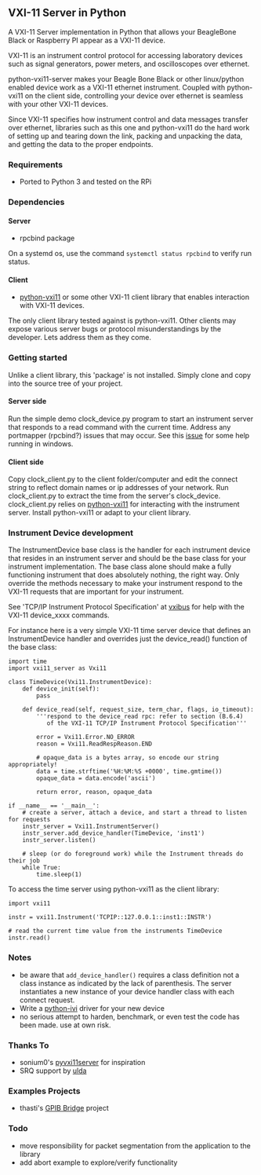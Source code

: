## VXI-11 Server in Python

A VXI-11 Server implementation in Python that allows your BeagleBone Black or Raspberry PI appear as a VXI-11 device.

VXI-11 is an instrument control protocol for accessing laboratory devices such as signal generators, power meters, and oscilloscopes over ethernet.

python-vxi11-server makes your Beagle Bone Black or other linux/python enabled device work as a VXI-11 ethernet instrument.  Coupled with python-vxi11 on the client side, controlling your device over ethernet is seamless with your other VXI-11 devices.

Since VXI-11 specifies how instrument control and data messages transfer over ethernet, libraries such as this one and python-vxi11 do the hard work of setting up and tearing down the link, packing and unpacking the data, and getting the data to the proper endpoints.

### Requirements
  * Ported to Python 3 and tested on the RPi

### Dependencies
#### Server
  * rpcbind package
  
  On a systemd os, use the command ```systemctl status rpcbind``` to verify run status.

#### Client
  * [python-vxi11](https://github.com/python-ivi/python-vxi11) or some other VXI-11 client library that enables interaction with VXI-11 devices.

The only client library tested against is python-vxi11.  Other clients may expose various server bugs or protocol misunderstandings by the developer.  Lets address them as they come.

### Getting started
Unlike a client library, this 'package' is not installed.  Simply clone and copy into the source tree of your project.

#### Server side
Run the simple demo clock_device.py program to start an instrument server that responds to a read command with the current time.  Address any portmapper (rpcbind?) issues that may occur.  See this [issue](https://github.com/coburnw/python-vxi11-server/issues/2#issuecomment-840338371) for some help running in windows.

#### Client side
Copy clock_client.py to the client folder/computer and edit the connect string to reflect domain names or ip addresses of your network.  Run clock_client.py to extract the time from the server's clock_device.
clock_client.py relies on [python-vxi11](https://github.com/python-ivi/python-vxi11) for interacting with the instrument server.  Install python-vxi11 or adapt to your client library.

### Instrument Device development
The InstrumentDevice base class is the handler for each instrument device that resides in an instrument server and should be the base class for your instrument implementation.  The base class alone should make a fully functioning instrument that does absolutely nothing, the right way.  Only override the methods necessary to make your instrument respond to the VXI-11 requests that are important for your instrument.

See 'TCP/IP Instrument Protocol Specification' at [vxibus](http://www.vxibus.org/specifications.html) for help with the VXI-11 device_xxxx commands.

For instance here is a very simple VXI-11 time server device that defines an InstrumentDevice handler and overrides just the device_read() function of the base class:

    import time
    import vxi11_server as Vxi11

    class TimeDevice(Vxi11.InstrumentDevice):
        def device_init(self):
            pass
			
        def device_read(self, request_size, term_char, flags, io_timeout):
            '''respond to the device_read rpc: refer to section (B.6.4)
               of the VXI-11 TCP/IP Instrument Protocol Specification'''
			   
            error = Vxi11.Error.NO_ERROR
            reason = Vxi11.ReadRespReason.END
        
            # opaque_data is a bytes array, so encode our string appropriately!
            data = time.strftime('%H:%M:%S +0000', time.gmtime())
            opaque_data = data.encode('ascii')
			
            return error, reason, opaque_data

    if __name__ == '__main__':
        # create a server, attach a device, and start a thread to listen for requests
        instr_server = Vxi11.InstrumentServer()
        instr_server.add_device_handler(TimeDevice, 'inst1')
        instr_server.listen()

        # sleep (or do foreground work) while the Instrument threads do their job
        while True:
       	    time.sleep(1)


To access the time server using python-vxi11 as the client library:

    import vxi11

    instr = vxi11.Instrument('TCPIP::127.0.0.1::inst1::INSTR')

    # read the current time value from the instruments TimeDevice
    instr.read()

  
### Notes
  * be aware that ``add_device_handler()`` requires a class definition not a class instance as indicated by the lack of parenthesis.  The server instantiates a new instance of your device handler class with each connect request.
  * Write a [python-ivi](https://github.com/python-ivi/python-ivi) driver for your new device
  * no serious attempt to harden, benchmark, or even test the code has been made.  use at own risk.

### Thanks To
  * sonium0's [pyvxi11server](https://github.com/sonium0/pyvxi11server) for inspiration
  * SRQ support by [ulda](https://github.com/ulda)

### Examples Projects
  * thasti's [GPIB Bridge](https://git.loetlabor-jena.de/thasti/tcpip2instr) project
  
### Todo
  * move responsibility for packet segmentation from the application to the library
  * add abort example to explore/verify functionality
